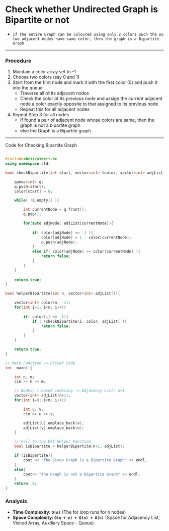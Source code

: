 # Check whether Undirected Graph is Bipartite or not

- ` If the entire Graph can be coloured using only 2 colors such tha no two adjacent nodes have same color, then the graph is a Bipartite Graph `

---

### Procedure

1. Maintain a color array set to -1
2. Choose two colors (say 0 and 1)
3. Start from the first node and mark it with the first color (0) and push it into the queue
    - Traverse all of its adjacent nodes
    - Check the color of its previous node and assign the current adjacent node a color exactly opposite to that assigned to its previous node
    - Repeat this for all adjacent nodes
4. Repeat Step 3 for all nodes 
    - If found a pair of adjacent node whose colors are same, then the graph is not a bipartite graph
    - else the Graph is a Bipartite graph

---
 
Code for Checking Bipartite Graph

``` cpp

#include<bits/stdc++.h>
using namespace std;

bool checkBipartite(int start, vector<int> &color, vector<int> adjList[]){

    queue<int> q;
    q.push(start);
    color[start] = 0;

    while( !q.empty() ){

        int currentNode = q.front();
        q.pop();

        for(auto adjNode: adjList[currentNode]){
            
            if( color[adjNode] == -1 ){
                color[adjNode] = 1 - color[currentNode];
                q.push(adjNode);
            }
            else if( color[adjNode] == color[currentNode] ){
                return false;
            }
        }
    }
    
    return true;
}

bool helperBipartite(int n, vector<int> adjList[]){

    vector<int> color(n, -1);
    for(int i=1; i<n; i++){
        
        if( color[i] == -1){
            if ( !checkBipartite(i, color, adjList) ){
                return false;
            }
        }
    }

    return true;
}

// Main Function -> Driver Code
int  main(){

    int n, m;
    cin >> n >> m;

    // Nodes: 1 based indexing -> Adjacency List: n+1
    vector<int> adjList[n+1];
    for(int i=0; i<m; i++){

        int u, v;
        cin >> u >> v;

        adjList[u].emplace_back(v);
        adjList[v].emplace_back(u);
    }

    // Call to the DFS Helper Function
    bool isBipartite = helperBipartite(n+1, adjList);

    if (isBipartite){
        cout << "The Given Graph is a Bipartite Graph" << endl;    
    }
    else{
        cout<< "The Graph is not a Bipartite Graph" << endl;
    }
    return  0;
}

```
### Analysis

- **Time Complexity: `O(n)`**                       (The for loop runs for n nodes)
- **Space Complexity: `O(n + e) + O(n) + O(n)`**    (Space for Adjacency List, Visited Array, Auxillary Space - Queue)
